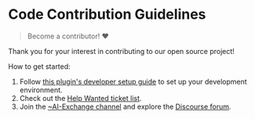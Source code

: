 # Code Contribution Guidelines

> Become a contributor! ❤️

Thank you for your interest in contributing to our open source project!

How to get started:

1. Follow [this plugin's developer setup guide](../docs/developer-setup-guide.md) to set up your development environment.
1. Check out the [Help Wanted ticket list](https://github.com/mattermost/mattermost-plugin-channel-translations/labels/help%20wanted).
1. Join the [~AI-Exchange channel](https://community.mattermost.com/core/channels/ai-exchange) and explore the [Discourse forum](https://forum.mattermost.com/c/openops-ai/40).
